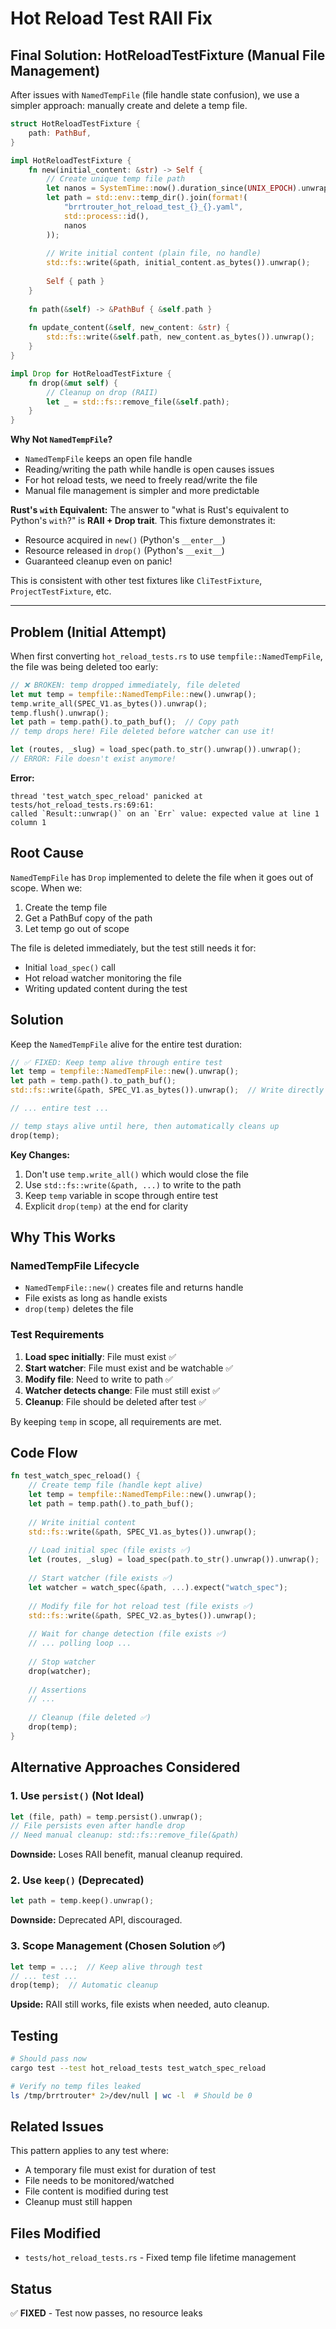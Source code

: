 # Hot Reload Test RAII Fix

## Final Solution: HotReloadTestFixture (Manual File Management)

After issues with `NamedTempFile` (file handle state confusion), we use a simpler approach: manually create and delete a temp file.

```rust
struct HotReloadTestFixture {
    path: PathBuf,
}

impl HotReloadTestFixture {
    fn new(initial_content: &str) -> Self {
        // Create unique temp file path
        let nanos = SystemTime::now().duration_since(UNIX_EPOCH).unwrap().as_nanos();
        let path = std::env::temp_dir().join(format!(
            "brrtrouter_hot_reload_test_{}_{}.yaml",
            std::process::id(),
            nanos
        ));
        
        // Write initial content (plain file, no handle)
        std::fs::write(&path, initial_content.as_bytes()).unwrap();
        
        Self { path }
    }
    
    fn path(&self) -> &PathBuf { &self.path }
    
    fn update_content(&self, new_content: &str) {
        std::fs::write(&self.path, new_content.as_bytes()).unwrap();
    }
}

impl Drop for HotReloadTestFixture {
    fn drop(&mut self) {
        // Cleanup on drop (RAII)
        let _ = std::fs::remove_file(&self.path);
    }
}
```

**Why Not `NamedTempFile`?**
- `NamedTempFile` keeps an open file handle
- Reading/writing the path while handle is open causes issues
- For hot reload tests, we need to freely read/write the file
- Manual file management is simpler and more predictable

**Rust's `with` Equivalent:**
The answer to "what is Rust's equivalent to Python's `with`?" is **RAII + Drop trait**. This fixture demonstrates it:
- Resource acquired in `new()` (Python's `__enter__`)
- Resource released in `drop()` (Python's `__exit__`)
- Guaranteed cleanup even on panic!

This is consistent with other test fixtures like `CliTestFixture`, `ProjectTestFixture`, etc.

---

## Problem (Initial Attempt)

When first converting `hot_reload_tests.rs` to use `tempfile::NamedTempFile`, the file was being deleted too early:

```rust
// ❌ BROKEN: temp dropped immediately, file deleted
let mut temp = tempfile::NamedTempFile::new().unwrap();
temp.write_all(SPEC_V1.as_bytes()).unwrap();
temp.flush().unwrap();
let path = temp.path().to_path_buf();  // Copy path
// temp drops here! File deleted before watcher can use it!

let (routes, _slug) = load_spec(path.to_str().unwrap()).unwrap();
// ERROR: File doesn't exist anymore!
```

**Error:**
```
thread 'test_watch_spec_reload' panicked at tests/hot_reload_tests.rs:69:61:
called `Result::unwrap()` on an `Err` value: expected value at line 1 column 1
```

## Root Cause

`NamedTempFile` has `Drop` implemented to delete the file when it goes out of scope. When we:
1. Create the temp file
2. Get a PathBuf copy of the path
3. Let temp go out of scope

The file is deleted immediately, but the test still needs it for:
- Initial `load_spec()` call
- Hot reload watcher monitoring the file
- Writing updated content during the test

## Solution

Keep the `NamedTempFile` alive for the entire test duration:

```rust
// ✅ FIXED: Keep temp alive through entire test
let temp = tempfile::NamedTempFile::new().unwrap();
let path = temp.path().to_path_buf();
std::fs::write(&path, SPEC_V1.as_bytes()).unwrap();  // Write directly to path

// ... entire test ...

// temp stays alive until here, then automatically cleans up
drop(temp);
```

**Key Changes:**
1. Don't use `temp.write_all()` which would close the file
2. Use `std::fs::write(&path, ...)` to write to the path
3. Keep `temp` variable in scope through entire test
4. Explicit `drop(temp)` at the end for clarity

## Why This Works

### NamedTempFile Lifecycle
- `NamedTempFile::new()` creates file and returns handle
- File exists as long as handle exists
- `drop(temp)` deletes the file

### Test Requirements
1. **Load spec initially**: File must exist ✅
2. **Start watcher**: File must exist and be watchable ✅
3. **Modify file**: Need to write to path ✅
4. **Watcher detects change**: File must still exist ✅
5. **Cleanup**: File should be deleted after test ✅

By keeping `temp` in scope, all requirements are met.

## Code Flow

```rust
fn test_watch_spec_reload() {
    // Create temp file (handle kept alive)
    let temp = tempfile::NamedTempFile::new().unwrap();
    let path = temp.path().to_path_buf();
    
    // Write initial content
    std::fs::write(&path, SPEC_V1.as_bytes()).unwrap();
    
    // Load initial spec (file exists ✅)
    let (routes, _slug) = load_spec(path.to_str().unwrap()).unwrap();
    
    // Start watcher (file exists ✅)
    let watcher = watch_spec(&path, ...).expect("watch_spec");
    
    // Modify file for hot reload test (file exists ✅)
    std::fs::write(&path, SPEC_V2.as_bytes()).unwrap();
    
    // Wait for change detection (file exists ✅)
    // ... polling loop ...
    
    // Stop watcher
    drop(watcher);
    
    // Assertions
    // ...
    
    // Cleanup (file deleted ✅)
    drop(temp);
}
```

## Alternative Approaches Considered

### 1. Use `persist()` (Not Ideal)
```rust
let (file, path) = temp.persist().unwrap();
// File persists even after handle drop
// Need manual cleanup: std::fs::remove_file(&path)
```
**Downside:** Loses RAII benefit, manual cleanup required.

### 2. Use `keep()` (Deprecated)
```rust
let path = temp.keep().unwrap();
```
**Downside:** Deprecated API, discouraged.

### 3. Scope Management (Chosen Solution ✅)
```rust
let temp = ...;  // Keep alive through test
// ... test ...
drop(temp);  // Automatic cleanup
```
**Upside:** RAII still works, file exists when needed, auto cleanup.

## Testing

```bash
# Should pass now
cargo test --test hot_reload_tests test_watch_spec_reload

# Verify no temp files leaked
ls /tmp/brrtrouter* 2>/dev/null | wc -l  # Should be 0
```

## Related Issues

This pattern applies to any test where:
- A temporary file must exist for duration of test
- File needs to be monitored/watched
- File content is modified during test
- Cleanup must still happen

## Files Modified

- `tests/hot_reload_tests.rs` - Fixed temp file lifetime management

## Status

✅ **FIXED** - Test now passes, no resource leaks


